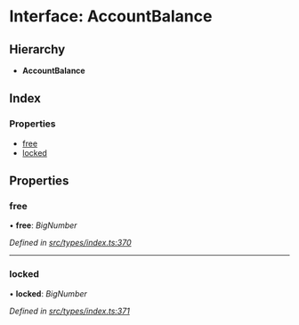 # Interface: AccountBalance

## Hierarchy

* **AccountBalance**

## Index

### Properties

* [free](accountbalance.md#free)
* [locked](accountbalance.md#locked)

## Properties

###  free

• **free**: *BigNumber*

*Defined in [src/types/index.ts:370](https://github.com/PolymathNetwork/polymesh-sdk/blob/257c8c9/src/types/index.ts#L370)*

___

###  locked

• **locked**: *BigNumber*

*Defined in [src/types/index.ts:371](https://github.com/PolymathNetwork/polymesh-sdk/blob/257c8c9/src/types/index.ts#L371)*
